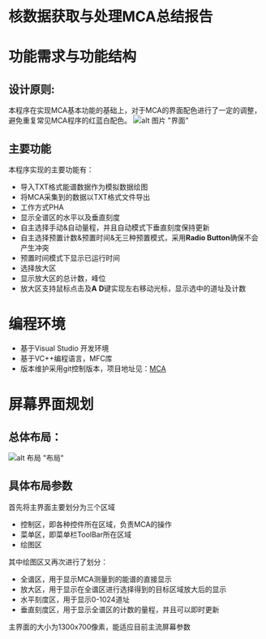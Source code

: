 # 核数据获取与处理MCA总结报告

# 功能需求与功能结构
## **设计原则:**
本程序在实现MCA基本功能的基础上，对于MCA的界面配色进行了一定的调整，避免重复常见MCA程序的红蓝白配色。
![alt 图片 "界面"](../../mydevelopdata/VSCODE/MCA/总界面.PNG)

## **主要功能**
本程序实现的主要功能有：   
* 导入TXT格式能谱数据作为模拟数据绘图
* 将MCA采集到的数据以TXT格式文件导出
* 工作方式PHA
* 显示全谱区的水平以及垂直刻度
* 自主选择手动&自动量程，并且自动模式下垂直刻度保持更新
* 自主选择预置计数&预置时间&无三种预置模式，采用**Radio Button**确保不会产生冲突
* 预置时间模式下显示已运行时间
* 选择放大区
* 显示放大区的总计数，峰位
* 放大区支持鼠标点击及**A** **D**键实现左右移动光标，显示选中的道址及计数

# 编程环境

* 基于Visual Studio 开发环境
* 基于VC++编程语言，MFC库
* 版本维护采用git控制版本，项目地址见：[MCA](https://github.com/AlbertWulf/MCA)
 
# 屏幕界面规划
## 总体布局：    
![alt 布局 "布局"](../../mydevelopdata/VSCODE/MCA/MCA布局.PNG)
## 具体布局参数
 首先将主界面主要划分为三个区域
* 控制区，即各种控件所在区域，负责MCA的操作
* 菜单区，即菜单栏ToolBar所在区域
* 绘图区    
  
其中绘图区又再次进行了划分：     
* 全谱区，用于显示MCA测量到的能谱的直接显示
* 放大区，用于显示在全谱区进行选择得到的目标区域放大后的显示
* 水平刻度区，用于显示0-1024道址
* 垂直刻度区，用于显示全谱区的计数的量程，并且可以即时更新    
  
主界面的大小为1300x700像素，能适应目前主流屏幕参数

  
